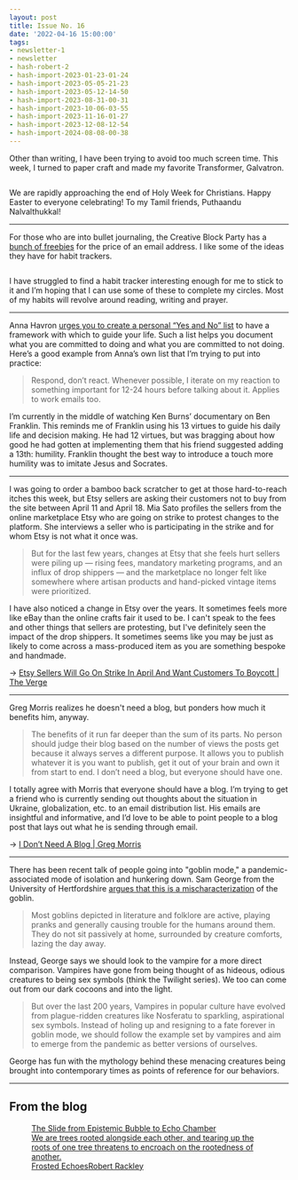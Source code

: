```yaml
---
layout: post
title: Issue No. 16
date: '2022-04-16 15:00:00'
tags:
- newsletter-1
- newsletter
- hash-robert-2
- hash-import-2023-01-23-01-24
- hash-import-2023-05-05-21-23
- hash-import-2023-05-12-14-50
- hash-import-2023-08-31-00-31
- hash-import-2023-10-06-03-55
- hash-import-2023-11-16-01-27
- hash-import-2023-12-08-12-54
- hash-import-2024-08-08-00-38
---
```


Other than writing, I have been trying to avoid too much screen time. This week, I turned to paper craft and made my favorite Transformer, Galvatron.

<figure class="kg-card kg-image-card"><img src=" __GHOST_URL__ /content/images/2022/04/F049D2C5-287C-473A-860F-39274200C3C1.jpeg" class="kg-image" alt loading="lazy"></figure>

We are rapidly approaching the end of Holy Week for Christians. Happy Easter to everyone celebrating! To my Tamil friends, Puthaandu Nalvalthukkal!

* * *

For those who are into bullet journaling, the Creative Block Party has a [bunch of freebies](https://www.creativeblockparty.com/free-03afdc02-2c5c-466d-bb29-6f7abf9ec89f) for the price of an email address. I like some of the ideas they have for habit trackers.

<figure class="kg-card kg-image-card"><img src=" __GHOST_URL__ /content/images/2022/04/trackers.png" class="kg-image" alt loading="lazy"></figure>

I have struggled to find a habit tracker interesting enough for me to stick to it and I’m hoping that I can use some of these to complete my circles. Most of my habits will revolve around reading, writing and prayer.

* * *

Anna Havron [urges you to create a personal “Yes and No” list](https://www.annahavron.com/blog/make-a-yes-and-no-list) to have a framework with which to guide your life. Such a list helps you document what you are committed to doing and what you are committed to not doing. Here’s a good example from Anna’s own list that I’m trying to put into practice:

> Respond, don’t react. Whenever possible, I iterate on my reaction to something important for 12-24 hours before talking about it. Applies to work emails too.

I’m currently in the middle of watching Ken Burns’ documentary on Ben Franklin. This reminds me of Franklin using his 13 virtues to guide his daily life and decision making. He had 12 virtues, but was bragging about how good he had gotten at implementing them that his friend suggested adding a 13th: humility. Franklin thought the best way to introduce a touch more humility was to imitate Jesus and Socrates.

* * *

I was going to order a bamboo back scratcher to get at those hard-to-reach itches this week, but Etsy sellers are asking their customers not to buy from the site between April 11 and April 18. Mia Sato profiles the sellers from the online marketplace Etsy who are going on strike to protest changes to the platform. She interviews a seller who is participating in the strike and for whom Etsy is not what it once was.

> But for the last few years, changes at Etsy that she feels hurt sellers were piling up — rising fees, mandatory marketing programs, and an influx of drop shippers — and the marketplace no longer felt like somewhere where artisan products and hand-picked vintage items were prioritized.

I have also noticed a change in Etsy over the years. It sometimes feels more like eBay than the online crafts fair it used to be. I can't speak to the fees and other things that sellers are protesting, but I've definitely seen the impact of the drop shippers. It sometimes seems like you may be just as likely to come across a mass-produced item as you are something bespoke and handmade.

→ [Etsy Sellers Will Go On Strike In April And Want Customers To Boycott | The Verge](https://www.theverge.com/2022/3/30/23001727/etsy-seller-strike-boycott-fee-increase)

* * *

Greg Morris realizes he doesn't need a blog, but ponders how much it benefits him, anyway.

> The benefits of it run far deeper than the sum of its parts. No person should judge their blog based on the number of views the posts get because it always serves a different purpose. It allows you to publish whatever it is you want to publish, get it out of your brain and own it from start to end. I don’t need a blog, but everyone should have one.

I totally agree with Morris that everyone should have a blog. I’m trying to get a friend who is currently sending out thoughts about the situation in Ukraine, globalization, etc. to an email distribution list. His emails are insightful and informative, and I’d love to be able to point people to a blog post that lays out what he is sending through email.

→ [I Don’t Need A Blog | Greg Morris](https://gregmorris.co.uk/blog/i-dont-need-a-blog/)

* * *

There has been recent talk of people going into "goblin mode," a pandemic-associated mode of isolation and hunkering down. Sam George from the University of Hertfordshire [argues that this is a mischaracterization](https://theconversation.com/goblin-mode-a-gothic-expert-explains-the-trends-mythical-origins-and-why-we-should-all-go-vampire-mode-instead-180282) of the goblin.

> Most goblins depicted in literature and folklore are active, playing pranks and generally causing trouble for the humans around them. They do not sit passively at home, surrounded by creature comforts, lazing the day away.

Instead, George says we should look to the vampire for a more direct comparison. Vampires have gone from being thought of as hideous, odious creatures to being sex symbols (think the Twilight series). We too can come out from our dark cocoons and into the light.

> But over the last 200 years, Vampires in popular culture have evolved from plague-ridden creatures like Nosferatu to sparkling, aspirational sex symbols. Instead of holing up and resigning to a fate forever in goblin mode, we should follow the example set by vampires and aim to emerge from the pandemic as better versions of ourselves.

George has fun with the mythology behind these menacing creatures being brought into contemporary times as points of reference for our behaviors.

* * *

## From the blog
<figure class="kg-card kg-bookmark-card"><a class="kg-bookmark-container" href=" __GHOST_URL__ /the-slide-from-epistemic-bubble-to-echo-chamber/"><div class="kg-bookmark-content">
<div class="kg-bookmark-title">The Slide from Epistemic Bubble to Echo Chamber</div>
<div class="kg-bookmark-description">We are trees rooted alongside each other, and tearing up the roots of one tree threatens to encroach on the rootedness of another.</div>
<div class="kg-bookmark-metadata">
<img class="kg-bookmark-icon" src=" __GHOST_URL__ /favicon.png" alt=""><span class="kg-bookmark-author">Frosted Echoes</span><span class="kg-bookmark-publisher">Robert Rackley</span>
</div>
</div>
<div class="kg-bookmark-thumbnail"><img src=" __GHOST_URL__ /content/images/2022/04/8696717750_43a5323677_b.ec9bf58c65e14314ae90da6.jpg" alt=""></div></a></figure>